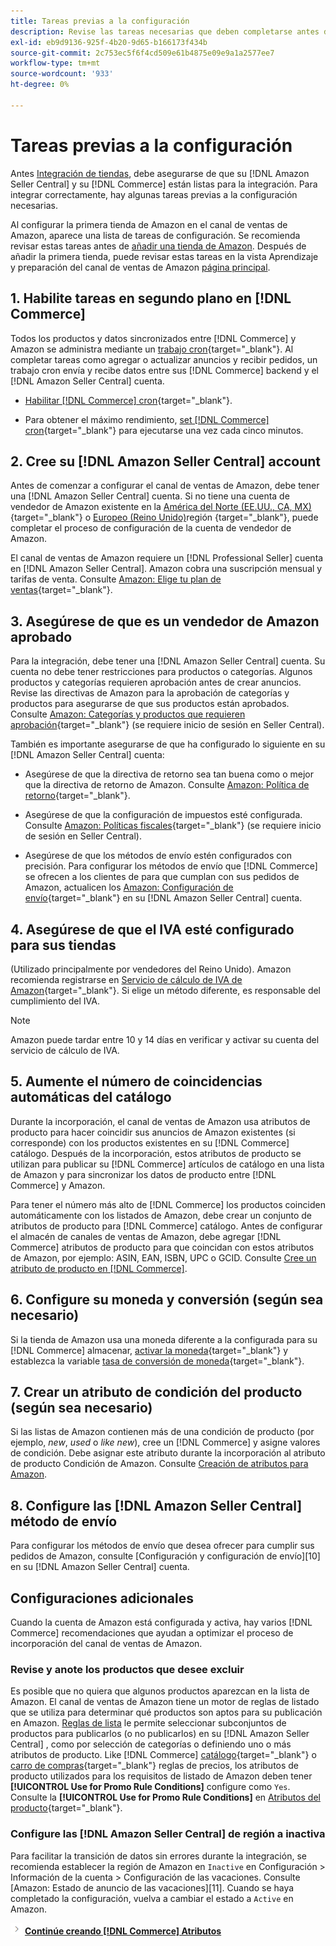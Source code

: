 ```yaml
---
title: Tareas previas a la configuración
description: Revise las tareas necesarias que deben completarse antes de integrar su Adobe Commerce o tienda de Magento Open Source en la Sales Channel de Amazon.
exl-id: eb9d9136-925f-4b20-9d65-b166173f434b
source-git-commit: 2c753ec5f6f4cd509e61b4875e09e9a1a2577ee7
workflow-type: tm+mt
source-wordcount: '933'
ht-degree: 0%

---
```


# Tareas previas a la configuración

Antes [Integración de tiendas](./store-integration.md), debe asegurarse de que su [!DNL Amazon Seller Central] y su [!DNL Commerce] están listas para la integración. Para integrar correctamente, hay algunas tareas previas a la configuración necesarias.

Al configurar la primera tienda de Amazon en el canal de ventas de Amazon, aparece una lista de tareas de configuración. Se recomienda revisar estas tareas antes de [añadir una tienda de Amazon](./store-integration.md). Después de añadir la primera tienda, puede revisar estas tareas en la vista Aprendizaje y preparación del canal de ventas de Amazon [página principal](./amazon-sales-channel-home.md).

## 1. Habilite tareas en segundo plano en [!DNL Commerce]

Todos los productos y datos sincronizados entre [!DNL Commerce] y Amazon se administra mediante un [trabajo cron](https://docs.magento.com/user-guide/system/cron.html){target=&quot;_blank&quot;}. Al completar tareas como agregar o actualizar anuncios y recibir pedidos, un trabajo cron envía y recibe datos entre sus [!DNL Commerce] backend y el [!DNL Amazon Seller Central] cuenta.

- [Habilitar [!DNL Commerce] cron](https://docs.magento.com/user-guide/system/cron.html){target=&quot;_blank&quot;}.

- Para obtener el máximo rendimiento, [set [!DNL Commerce] cron](https://docs.magento.com/user-guide/configuration/advanced/system.html){target=&quot;_blank&quot;} para ejecutarse una vez cada cinco minutos.

## 2. Cree su [!DNL Amazon Seller Central] account

Antes de comenzar a configurar el canal de ventas de Amazon, debe tener una [!DNL Amazon Seller Central] cuenta. Si no tiene una cuenta de vendedor de Amazon existente en la [América del Norte (EE.UU., CA, MX)](https://sell.amazon.com/){target=&quot;_blank&quot;} o [Europeo (Reino Unido)](https://sell.amazon.co.uk/sell-online/beginners-guide)región {target=&quot;_blank&quot;}, puede completar el proceso de configuración de la cuenta de vendedor de Amazon.

El canal de ventas de Amazon requiere un [!DNL Professional Seller] cuenta en [!DNL Amazon Seller Central]. Amazon cobra una suscripción mensual y tarifas de venta. Consulte [Amazon: Elige tu plan de ventas](https://sell.amazon.com/pricing.html){target=&quot;_blank&quot;}.

## 3. Asegúrese de que es un vendedor de Amazon aprobado

Para la integración, debe tener una [!DNL Amazon Seller Central] cuenta. Su cuenta no debe tener restricciones para productos o categorías. Algunos productos y categorías requieren aprobación antes de crear anuncios. Revise las directivas de Amazon para la aprobación de categorías y productos para asegurarse de que sus productos están aprobados. Consulte [Amazon: Categorías y productos que requieren aprobación](https://sellercentral.amazon.com/gp/help/200333160){target=&quot;_blank&quot;} (se requiere inicio de sesión en Seller Central).

También es importante asegurarse de que ha configurado lo siguiente en su [!DNL Amazon Seller Central] cuenta:

- Asegúrese de que la directiva de retorno sea tan buena como o mejor que la directiva de retorno de Amazon. Consulte [Amazon: Política de retorno](https://www.amazon.com/gp/help/customer/display.html){target=&quot;_blank&quot;}.

- Asegúrese de que la configuración de impuestos esté configurada. Consulte [Amazon: Políticas fiscales](https://sellercentral.amazon.com/gp/help/external/help.html){target=&quot;_blank&quot;} (se requiere inicio de sesión en Seller Central).

- Asegúrese de que los métodos de envío estén configurados con precisión. Para configurar los métodos de envío que [!DNL Commerce] se ofrecen a los clientes de para que cumplan con sus pedidos de Amazon, actualicen los [Amazon: Configuración de envío](https://sellercentral.amazon.com/sbr/ref=xx_shipset_dnav_xx#shipping_templates){target=&quot;_blank&quot;} en su [!DNL Amazon Seller Central] cuenta.

## 4. Asegúrese de que el IVA esté configurado para sus tiendas

(Utilizado principalmente por vendedores del Reino Unido). Amazon recomienda registrarse en [Servicio de cálculo de IVA de Amazon](https://sell.amazon.co.uk/learn/vat-resources#vat-services-on-amazon){target=&quot;_blank&quot;}. Si elige un método diferente, es responsable del cumplimiento del IVA.

>[!NOTE]
>
>Amazon puede tardar entre 10 y 14 días en verificar y activar su cuenta del servicio de cálculo de IVA.

## 5. Aumente el número de coincidencias automáticas del catálogo

Durante la incorporación, el canal de ventas de Amazon usa atributos de producto para hacer coincidir sus anuncios de Amazon existentes (si corresponde) con los productos existentes en su [!DNL Commerce] catálogo. Después de la incorporación, estos atributos de producto se utilizan para publicar su [!DNL Commerce] artículos de catálogo en una lista de Amazon y para sincronizar los datos de producto entre [!DNL Commerce] y Amazon.

Para tener el número más alto de [!DNL Commerce] los productos coinciden automáticamente con los listados de Amazon, debe crear un conjunto de atributos de producto para [!DNL Commerce] catálogo. Antes de configurar el almacén de canales de ventas de Amazon, debe agregar [!DNL Commerce] atributos de producto para que coincidan con estos atributos de Amazon, por ejemplo: ASIN, EAN, ISBN, UPC o GCID. Consulte [Cree un atributo de producto en [!DNL Commerce]](./ob-creating-magento-attributes.md).

## 6. Configure su moneda y conversión (según sea necesario)

Si la tienda de Amazon usa una moneda diferente a la configurada para su [!DNL Commerce] almacenar, [activar la moneda](https://docs.magento.com/user-guide/configuration/general/currency-setup.html){target=&quot;_blank&quot;} y establezca la variable [tasa de conversión de moneda](https://docs.magento.com/user-guide/stores/currency-update.html){target=&quot;_blank&quot;}.

## 7. Crear un atributo de condición del producto (según sea necesario)

Si las listas de Amazon contienen más de una condición de producto (por ejemplo, _new_, _used_ o _like new_), cree un [!DNL Commerce] y asigne valores de condición. Debe asignar este atributo durante la incorporación al atributo de producto Condición de Amazon. Consulte [Creación de atributos para Amazon](./ob-creating-magento-attributes.md).

## 8. Configure las [!DNL Amazon Seller Central] método de envío

Para configurar los métodos de envío que desea ofrecer para cumplir sus pedidos de Amazon, consulte [Configuración y configuración de envío][10] en su [!DNL Amazon Seller Central] cuenta.

## Configuraciones adicionales

Cuando la cuenta de Amazon está configurada y activa, hay varios [!DNL Commerce] recomendaciones que ayudan a optimizar el proceso de incorporación del canal de ventas de Amazon.

### Revise y anote los productos que desee excluir

Es posible que no quiera que algunos productos aparezcan en la lista de Amazon. El canal de ventas de Amazon tiene un motor de reglas de listado que se utiliza para determinar qué productos son aptos para su publicación en Amazon. [Reglas de lista](./listing-rules.md) le permite seleccionar subconjuntos de productos para publicarlos (o no publicarlos) en su [!DNL Amazon Seller Central] , como por selección de categorías o definiendo uno o más atributos de producto. Like [!DNL Commerce] [catálogo](https://docs.magento.com/user-guide/marketing/price-rules-catalog.html){target=&quot;_blank&quot;} o [carro de compras](https://docs.magento.com/user-guide/marketing/price-rules-cart.html){target=&quot;_blank&quot;} reglas de precios, los atributos de producto utilizados para los requisitos de listado de Amazon deben tener **[!UICONTROL Use for Promo Rule Conditions]** configure como `Yes`. Consulte la **[!UICONTROL Use for Promo Rule Conditions]** en [Atributos del producto](https://docs.magento.com/user-guide/stores/attributes-product.html){target=&quot;_blank&quot;}.

### Configure las [!DNL Amazon Seller Central] de región a inactiva

Para facilitar la transición de datos sin errores durante la integración, se recomienda establecer la región de Amazon en `Inactive` en Configuración > Información de la cuenta > Configuración de las vacaciones. Consulte [Amazon: Estado de anuncio de las vacaciones][11]. Cuando se haya completado la configuración, vuelva a cambiar el estado a `Active` en Amazon.

![Icono Siguiente](assets/btn-next.png) [**Continúe creando [!DNL Commerce] Atributos**](./ob-creating-magento-attributes.md)

